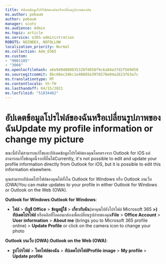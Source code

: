 ```yaml
---
title: อัปเดตข้อมูลโปรไฟล์ของฉันหรือเปลี่ยนรูปภาพของฉัน
ms.author: pebaum
author: pebaum
manager: scotv
ms.audience: Admin
ms.topic: article
ms.service: o365-administration
ROBOTS: NOINDEX, NOFOLLOW
localization_priority: Normal
ms.collection: Adm_O365
ms.custom:
- "9001105"
- "3066"
ms.openlocfilehash: a6e9494889035320fd658f9c6a04e37d2f569d50
ms.sourcegitcommit: 8bc60ec34bc1e40685e3976576e04a2623f63a7c
ms.translationtype: MT
ms.contentlocale: th-TH
ms.lasthandoff: 04/15/2021
ms.locfileid: "51834462"
---
```

# <a name="update-my-profile-information-or-change-my-picture"></a><span data-ttu-id="e4b17-102">อัปเดตข้อมูลโปรไฟล์ของฉันหรือเปลี่ยนรูปภาพของฉัน</span><span class="sxs-lookup"><span data-stu-id="e4b17-102">Update my profile information or change my picture</span></span>

<span data-ttu-id="e4b17-103">ขณะนี้ยังไม่สามารถแก้ไขและอัปเดตข้อมูลโปรไฟล์ของคุณโดยตรงจาก Outlook for iOS แต่สามารถแก้ไขข้อมูลนี้จากที่อื่นได้</span><span class="sxs-lookup"><span data-stu-id="e4b17-103">Currently, it's not possible to edit and update your profile information directly from Outlook for iOS, but it is possible to edit this information elsewhere.</span></span> 

<span data-ttu-id="e4b17-104">คุณสามารถอัปเดตโปรไฟล์ของคุณได้ทั้งใน Outlook for Windows หรือ Outlook บนเว็บ (OWA)</span><span class="sxs-lookup"><span data-stu-id="e4b17-104">You can make updates to your profile in either Outlook for Windows or Outlook on the Web (OWA).</span></span> 

<span data-ttu-id="e4b17-105">**Outlook for Windows**:</span><span class="sxs-lookup"><span data-stu-id="e4b17-105">**Outlook for Windows**:</span></span> 

- <span data-ttu-id="e4b17-106">**ไฟล์**  >  **บัญชี Office**  >  **ข้อมูลผู้ใช้**  >  **เกี่ยวกับฉัน**(พาคุณไปยังโปรไฟล์ Microsoft 365 **>) อัปเดตโปรไฟล์** หรือคลิกที่ไอคอนกล้องเพื่อเปลี่ยนรูปถ่ายของคุณ</span><span class="sxs-lookup"><span data-stu-id="e4b17-106">**File** > **Office Account** > **User information** > **About me** (brings you to Microsoft 365 profile online) > **Update Profile** or click on the camera icon to change your photo</span></span>  
  
<span data-ttu-id="e4b17-107">**Outlook บนเว็บ (OWA)**:</span><span class="sxs-lookup"><span data-stu-id="e4b17-107">**Outlook on the Web (OWA)**:</span></span> 

- <span data-ttu-id="e4b17-108">**รูปโปรไฟล์**  >  **โพรไฟล์ของฉัน**  >  **อัปเดตโปรไฟล์**</span><span class="sxs-lookup"><span data-stu-id="e4b17-108">**Profile image** > **My profile** > **Update profile**</span></span>
